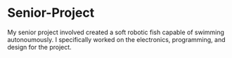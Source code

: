 # Senior-Project
My senior project involved created a soft robotic fish capable of swimming autonoumously. I specifically worked on the electronics, programming, and design for the project.
